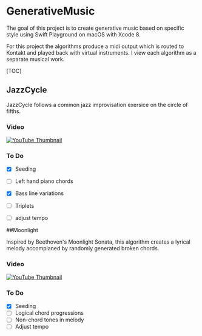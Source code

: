 # GenerativeMusic

The goal of this project is to create generative music based on specific style using Swift Playground on macOS with Xcode 8.

For this project the algorithms produce a midi output which is routed to Kontakt and played back with virtual instruments. I view each algorithm as a separate musical work. 

[TOC]

## JazzCycle

JazzCycle follows a common jazz improvisation exersice on the circle of fifths.

### Video

[![YouTube Thumbnail](http://img.youtube.com/vi/1q921-EMoXw/1.jpg)](https://youtu.be/1q921-EMoXw)

### To Do

- [x] Seeding
- [ ] Left hand piano chords
- [x] Bass line variations
- [ ] Triplets
- [ ] adjust tempo



##Moonlight

Inspired by Beethoven's Moonlight Sonata, this algorithm creates a lyrical melody accompianed by randomly generated broken chords. 

### Video

[![YouTube Thumbnail](http://img.youtube.com/vi/esRdmKYucIw/1.jpg)](https://youtu.be/esRdmKYucIw)

### To Do

- [x] Seeding
- [ ] Logical chord progressions
- [ ] Non-chord tones in melody
- [ ] Adjust tempo